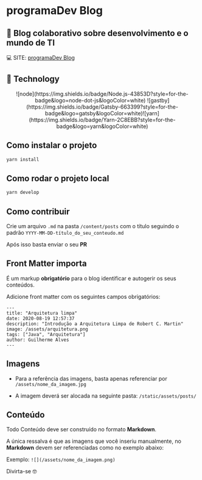 # programaDev Blog

## 🚀 Blog colaborativo sobre desenvolvimento e o mundo de TI

💻 SITE: [programaDev Blog](https://programadev.com.br/)

## :rocket: Technology

<div align="center">
![node](https://img.shields.io/badge/Node.js-43853D?style=for-the-badge&logo=node-dot-js&logoColor=white)
![gastby](https://img.shields.io/badge/Gatsby-663399?style=for-the-badge&logo=gatsby&logoColor=white)![yarn](https://img.shields.io/badge/Yarn-2C8EBB?style=for-the-badge&logo=yarn&logoColor=white)

</div>

## Como instalar o projeto

```bash
yarn install
```

## Como rodar o projeto local

```bash
yarn develop
```

## Como contribuir

Crie um arquivo `.md` na pasta `/content/posts` com o título seguindo o padrão `YYYY-MM-DD-título_do_seu_conteudo.md`

Após isso basta enviar o seu **PR**

## Front Matter importa

É um markup **obrigatório** para o blog identificar e autogerir os seus conteúdos.

Adicione front matter com os seguintes campos obrigatórios:

```text
---
title: "Arquitetura limpa"
date: 2020-08-19 12:57:37
description: "Introdução a Arquitetura Limpa de Robert C. Martin"
image: /assets/arquitetura.png
tags: ["Java", "Arquitetura"]
author: Guilherme Alves
---
```

## Imagens

- Para a referência das imagens, basta apenas referenciar por `/assets/nome_da_imagem.jpg`

- A imagem deverá ser alocada na seguinte pasta: `/static/assets/posts/`

## Conteúdo

Todo Conteúdo deve ser construído no formato **Markdown**.

A única ressalva é que as imagens que você inseriu manualmente, no **Markdown** devem ser referenciadas como no exemplo abaixo:

Exemplo: `![](/assets/nome_da_imagem.png)`

Divirta-se 🤓
